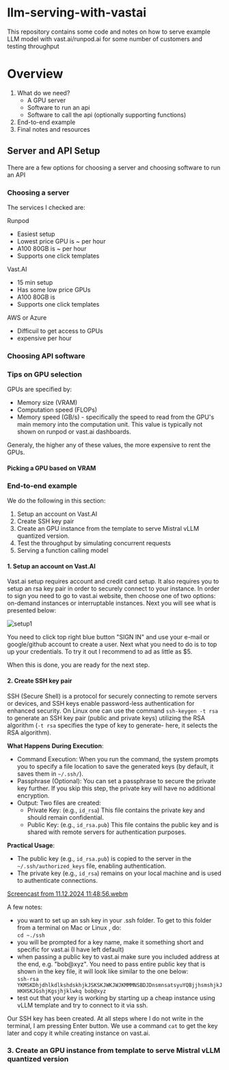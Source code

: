 # llm-serving-with-vastai
This repository contains some code and notes on how to serve example LLM model with vast.ai/runpod.ai for some number of customers and testing throughput

# Overview
1. What do we need?
   + A GPU server
   + Software to run an api
   + Software to call the api (optionally supporting functions)
2. End-to-end example
3. Final notes and resources


## Server and API Setup
There are a few options for choosing a server and choosing software to run an API

### Choosing a server
The services I checked are:

Runpod
+ Easiest setup
+ Lowest price GPU is ~ per hour
+ A100 80GB is ~ per hour
+ Supports one click templates

Vast.AI
+ 15 min setup
+ Has some low price GPUs
+ A100 80GB is
+ Supports one click templates

AWS or Azure
+ Difficuil to get access to GPUs
+ expensive per hour

### Choosing API software

### Tips on GPU selection
GPUs are specified by:
+ Memory size (VRAM)
+ Computation speed (FLOPs)
+ Memory speed (GB/s) - specifically the speed to read from the GPU's main memory into the computation unit. This value is typically not shown on runpod or vast.ai dashboards.

Generaly, the higher any of these values, the more expensive to rent the GPUs.

#### Picking a GPU based on VRAM

    
### End-to-end example
We do the following in this section:
1. Setup an account on Vast.AI
2. Create SSH key pair
3. Create an GPU instance from the template to serve Mistral vLLM quantized version.
4. Test the throughput by simulating concurrent requests
5. Serving a function calling model

#### 1. Setup an account on Vast.AI
Vast.ai setup requires account and credit card setup. It also requires you to setup an rsa key pair in order to securely connect to your instance. 
In order to sign you need to go to vast.ai website, then choose one of two options: on-demand instances or interruptable instances. Next you will see what is presented below:

![setup1](https://github.com/user-attachments/assets/c6bc7b40-5875-43e6-a7e4-453fd72bc9df)

You need to click top right blue button "SIGN IN" and use your e-mail or google/github account to create a user. Next what you need to do is to top up your credentials. To try it out I recommend to ad as little as $5.

When this is done, you are ready for the next step.

#### 2. Create SSH key pair
SSH (Secure Shell) is a protocol for securely connecting to remote servers or devices, and SSH keys enable password-less authentication for enhanced security. On Linux one can use the command `ssh-keygen -t rsa` to generate an SSH key pair (public and private keys) utilizing the RSA algorithm (`-t rsa` specifies the type of key to generate- here, it selects the RSA algorithm).

**What Happens During Execution**:
+ Command Execution: When you run the command, the system prompts you to specify a file location to save the generated keys (by default, it saves them in `~/.ssh/`).
+ Passphrase (Optional): You can set a passphrase to secure the private key further. If you skip this step, the private key will have no additional encryption.
+ Output: Two files are created:
   + Private Key: (e.g., `id_rsa`) This file contains the private key and should remain confidential.
   + Public Key: (e.g., `id_rsa.pub`) This file contains the public key and is shared with remote servers for authentication purposes.
 
**Practical Usage**:
+ The public key (e.g., `id_rsa.pub`) is copied to the server in the `~/.ssh/authorized_keys` file, enabling authentication.
+ The private key (e.g., `id_rsa`) remains on your local machine and is used to authenticate connections.

[Screencast from 11.12.2024 11:48:56.webm](https://github.com/user-attachments/assets/8362417b-0753-4657-9e3a-9959597e69d9)

A few notes:
- you want to set up an ssh key in your .ssh folder. To get to this folder from a terminal on Mac or Linux , do:\
  `cd ~./ssh`
- you will be prompted for a key name, make it something short and specific for vast.ai (I have left default)
- when passing a public key to vast.ai make sure you included address at the end, e.g. "bob@xyz". You need to pass entire public key that is shown in the key file, it will look like similar to the one below:\
`ssh-rsa YKMSKDhjdhlkdlkshdskhjkJSKSKJWKJWJKMMMNSBDJDnsmnsatsyuYQBjjhsmshjkJHKHSKJGshjKgsjhjklwkq bob@xyz`
- test out that your key is working by starting up a cheap instance using vLLM template and try to connect to it via ssh.

Our SSH key has been created. At all steps where I do not write in the terminal, I am pressing Enter button. We use a command `cat` to get the key later and copy it while creating instance on vast.ai.

### 3. Create an GPU instance from template to serve Mistral vLLM quantized version



